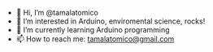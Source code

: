 - 👋 Hi, I’m @tamalatomico
- 👀 I’m interested in Arduino, enviromental science, rocks!
- 🌱 I’m currently learning Arduino programming
- 📫 How to reach me: tamalatomico@gmail.com

<!---
tamalatomico/tamalatomico is a ✨ special ✨ repository because its `README.md` (this file) appears on your GitHub profile.
You can click the Preview link to take a look at your changes.
--->

